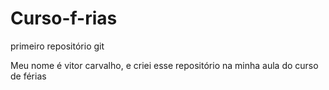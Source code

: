 # Curso-f-rias
primeiro repositório git

Meu nome é vitor carvalho, e criei esse repositório na minha aula do curso de férias 
